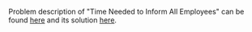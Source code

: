 Problem description of "Time Needed to Inform All Employees" can be found [here](https://leetcode.com/problems/time-needed-to-inform-all-employees/description/) and its solution [here](https://github.com/aurimas13/Solutions-To-Problems/blob/main/LeetCode/Java%20Solutions/Time%20Needed%20to%20Inform%20All%20Employees/time.java).